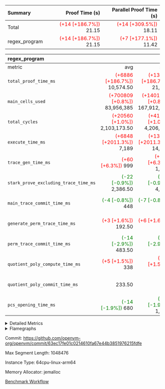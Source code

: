 | Summary | Proof Time (s) | Parallel Proof Time (s) |
|:---|---:|---:|
| Total | <span style='color: red'>(+14 [+186.7%])</span> 21.15 | <span style='color: red'>(+14 [+309.5%])</span> 18.11 |
| regex_program | <span style='color: red'>(+14 [+186.7%])</span> 21.15 | <span style='color: red'>(+7 [+177.1%])</span> 11.42 |


| regex_program |||||
|:---|---:|---:|---:|---:|
|metric|avg|sum|max|min|
| `total_proof_time_ms ` | <span style='color: red'>(+6886 [+186.7%])</span> 10,574.50 | <span style='color: red'>(+13772 [+186.7%])</span> 21,149 | <span style='color: red'>(+7296 [+177.1%])</span> 11,416 | <span style='color: red'>(+6476 [+198.8%])</span> 9,733 |
| `main_cells_used     ` | <span style='color: red'>(+700809 [+0.8%])</span> 83,956,385 | <span style='color: red'>(+1401618 [+0.8%])</span> 167,912,770 | <span style='color: green'>(-206265 [-0.2%])</span> 93,294,534 | <span style='color: red'>(+1607883 [+2.2%])</span> 74,618,236 |
| `total_cycles        ` | <span style='color: red'>(+20560 [+1.0%])</span> 2,103,173.50 | <span style='color: red'>(+41121 [+1.0%])</span> 4,206,347 | <span style='color: green'>(-3232 [-0.1%])</span> 2,240,483 | <span style='color: red'>(+44353 [+2.3%])</span> 1,965,864 |
| `execute_time_ms     ` | <span style='color: red'>(+6848 [+2011.3%])</span> 7,189 | <span style='color: red'>(+13697 [+2011.3%])</span> 14,378 | <span style='color: red'>(+7308 [+1928.2%])</span> 7,687 | <span style='color: red'>(+6389 [+2115.6%])</span> 6,691 |
| `trace_gen_time_ms   ` | <span style='color: red'>(+60 [+6.3%])</span> 999 | <span style='color: red'>(+119 [+6.3%])</span> 1,998 | <span style='color: red'>(+60 [+5.4%])</span> 1,171 | <span style='color: red'>(+59 [+7.7%])</span> 827 |
| `stark_prove_excluding_trace_time_ms` | <span style='color: green'>(-22 [-0.9%])</span> 2,386.50 | <span style='color: green'>(-44 [-0.9%])</span> 4,773 | <span style='color: green'>(-72 [-2.7%])</span> 2,558 | <span style='color: red'>(+28 [+1.3%])</span> 2,215 |
| `main_trace_commit_time_ms` | <span style='color: green'>(-4 [-0.8%])</span> 448 | <span style='color: green'>(-7 [-0.8%])</span> 896 | <span style='color: green'>(-8 [-1.6%])</span> 498 | <span style='color: red'>(+1 [+0.3%])</span> 398 |
| `generate_perm_trace_time_ms` | <span style='color: red'>(+3 [+1.6%])</span> 192.50 | <span style='color: red'>(+6 [+1.6%])</span> 385 | <span style='color: green'>(-11 [-5.3%])</span> 196 | <span style='color: red'>(+17 [+9.9%])</span> 189 |
| `perm_trace_commit_time_ms` | <span style='color: green'>(-14 [-2.9%])</span> 483.50 | <span style='color: green'>(-29 [-2.9%])</span> 967 | <span style='color: green'>(-26 [-4.9%])</span> 507 | <span style='color: green'>(-3 [-0.6%])</span> 460 |
| `quotient_poly_compute_time_ms` | <span style='color: red'>(+5 [+1.5%])</span> 338 | <span style='color: red'>(+10 [+1.5%])</span> 676 | <span style='color: red'>(+3 [+0.8%])</span> 360 | <span style='color: red'>(+7 [+2.3%])</span> 316 |
| `quotient_poly_commit_time_ms` |  233.50 |  467 | <span style='color: green'>(-13 [-4.7%])</span> 264 | <span style='color: red'>(+13 [+6.8%])</span> 203 |
| `pcs_opening_time_ms ` | <span style='color: green'>(-14 [-1.9%])</span> 680 | <span style='color: green'>(-27 [-1.9%])</span> 1,360 | <span style='color: green'>(-19 [-2.6%])</span> 721 | <span style='color: green'>(-8 [-1.2%])</span> 639 |



<details>
<summary>Detailed Metrics</summary>

| group | num_segments | keygen_time_ms | commit_exe_time_ms |
| --- | --- | --- | --- |
| regex_program | 2 | 550 | 19 | 

| group | air_name | quotient_deg | interactions | constraints |
| --- | --- | --- | --- | --- |
| regex_program | AccessAdapterAir<16> | 2 | 5 | 12 | 
| regex_program | AccessAdapterAir<2> | 2 | 5 | 12 | 
| regex_program | AccessAdapterAir<32> | 2 | 5 | 12 | 
| regex_program | AccessAdapterAir<4> | 2 | 5 | 12 | 
| regex_program | AccessAdapterAir<8> | 2 | 5 | 12 | 
| regex_program | BitwiseOperationLookupAir<8> | 2 | 2 | 4 | 
| regex_program | KeccakVmAir | 2 | 321 | 4,513 | 
| regex_program | MemoryMerkleAir<8> | 2 | 4 | 39 | 
| regex_program | PersistentBoundaryAir<8> | 2 | 3 | 7 | 
| regex_program | PhantomAir | 2 | 3 | 5 | 
| regex_program | Poseidon2PeripheryAir<BabyBearParameters>, 1> | 2 | 1 | 286 | 
| regex_program | ProgramAir | 1 | 1 | 4 | 
| regex_program | RangeTupleCheckerAir<2> | 1 | 1 | 4 | 
| regex_program | Rv32HintStoreAir | 2 | 18 | 28 | 
| regex_program | VariableRangeCheckerAir | 1 | 1 | 4 | 
| regex_program | VmAirWrapper<Rv32BaseAluAdapterAir, BaseAluCoreAir<4, 8> | 2 | 20 | 37 | 
| regex_program | VmAirWrapper<Rv32BaseAluAdapterAir, LessThanCoreAir<4, 8> | 2 | 18 | 40 | 
| regex_program | VmAirWrapper<Rv32BaseAluAdapterAir, ShiftCoreAir<4, 8> | 2 | 24 | 91 | 
| regex_program | VmAirWrapper<Rv32BranchAdapterAir, BranchEqualCoreAir<4> | 2 | 11 | 20 | 
| regex_program | VmAirWrapper<Rv32BranchAdapterAir, BranchLessThanCoreAir<4, 8> | 2 | 13 | 35 | 
| regex_program | VmAirWrapper<Rv32CondRdWriteAdapterAir, Rv32JalLuiCoreAir> | 2 | 10 | 18 | 
| regex_program | VmAirWrapper<Rv32JalrAdapterAir, Rv32JalrCoreAir> | 2 | 16 | 20 | 
| regex_program | VmAirWrapper<Rv32LoadStoreAdapterAir, LoadSignExtendCoreAir<4, 8> | 2 | 18 | 33 | 
| regex_program | VmAirWrapper<Rv32LoadStoreAdapterAir, LoadStoreCoreAir<4> | 2 | 17 | 40 | 
| regex_program | VmAirWrapper<Rv32MultAdapterAir, DivRemCoreAir<4, 8> | 2 | 25 | 84 | 
| regex_program | VmAirWrapper<Rv32MultAdapterAir, MulHCoreAir<4, 8> | 2 | 24 | 31 | 
| regex_program | VmAirWrapper<Rv32MultAdapterAir, MultiplicationCoreAir<4, 8> | 2 | 19 | 19 | 
| regex_program | VmAirWrapper<Rv32RdWriteAdapterAir, Rv32AuipcCoreAir> | 2 | 12 | 14 | 
| regex_program | VmConnectorAir | 2 | 5 | 11 | 

| group | air_name | dsl_ir | opcode | segment | cells_used |
| --- | --- | --- | --- | --- | --- |
| regex_program | <Rv32BaseAluAdapterAir,BaseAluCoreAir<4, 8>> |  | ADD | 0 | 19,877,472 | 
| regex_program | <Rv32BaseAluAdapterAir,BaseAluCoreAir<4, 8>> |  | ADD | 1 | 17,456,544 | 
| regex_program | <Rv32BaseAluAdapterAir,BaseAluCoreAir<4, 8>> |  | AND | 0 | 1,128,456 | 
| regex_program | <Rv32BaseAluAdapterAir,BaseAluCoreAir<4, 8>> |  | AND | 1 | 782,640 | 
| regex_program | <Rv32BaseAluAdapterAir,BaseAluCoreAir<4, 8>> |  | OR | 0 | 593,316 | 
| regex_program | <Rv32BaseAluAdapterAir,BaseAluCoreAir<4, 8>> |  | OR | 1 | 254,952 | 
| regex_program | <Rv32BaseAluAdapterAir,BaseAluCoreAir<4, 8>> |  | SUB | 0 | 778,032 | 
| regex_program | <Rv32BaseAluAdapterAir,BaseAluCoreAir<4, 8>> |  | SUB | 1 | 754,848 | 
| regex_program | <Rv32BaseAluAdapterAir,BaseAluCoreAir<4, 8>> |  | XOR | 0 | 179,280 | 
| regex_program | <Rv32BaseAluAdapterAir,BaseAluCoreAir<4, 8>> |  | XOR | 1 | 164,916 | 
| regex_program | <Rv32BaseAluAdapterAir,LessThanCoreAir<4, 8>> |  | SLT | 0 | 185 | 
| regex_program | <Rv32BaseAluAdapterAir,LessThanCoreAir<4, 8>> |  | SLTU | 0 | 630,961 | 
| regex_program | <Rv32BaseAluAdapterAir,LessThanCoreAir<4, 8>> |  | SLTU | 1 | 606,467 | 
| regex_program | <Rv32BaseAluAdapterAir,ShiftCoreAir<4, 8>> |  | SLL | 0 | 5,846,907 | 
| regex_program | <Rv32BaseAluAdapterAir,ShiftCoreAir<4, 8>> |  | SLL | 1 | 5,712,287 | 
| regex_program | <Rv32BaseAluAdapterAir,ShiftCoreAir<4, 8>> |  | SRA | 1 | 53 | 
| regex_program | <Rv32BaseAluAdapterAir,ShiftCoreAir<4, 8>> |  | SRL | 0 | 269,611 | 
| regex_program | <Rv32BaseAluAdapterAir,ShiftCoreAir<4, 8>> |  | SRL | 1 | 53 | 
| regex_program | <Rv32BranchAdapterAir,BranchEqualCoreAir<4>> |  | BEQ | 0 | 2,495,558 | 
| regex_program | <Rv32BranchAdapterAir,BranchEqualCoreAir<4>> |  | BEQ | 1 | 1,895,348 | 
| regex_program | <Rv32BranchAdapterAir,BranchEqualCoreAir<4>> |  | BNE | 0 | 1,734,902 | 
| regex_program | <Rv32BranchAdapterAir,BranchEqualCoreAir<4>> |  | BNE | 1 | 1,227,408 | 
| regex_program | <Rv32BranchAdapterAir,BranchLessThanCoreAir<4, 8>> |  | BGE | 0 | 9,408 | 
| regex_program | <Rv32BranchAdapterAir,BranchLessThanCoreAir<4, 8>> |  | BGEU | 0 | 1,951,744 | 
| regex_program | <Rv32BranchAdapterAir,BranchLessThanCoreAir<4, 8>> |  | BGEU | 1 | 1,951,072 | 
| regex_program | <Rv32BranchAdapterAir,BranchLessThanCoreAir<4, 8>> |  | BLT | 0 | 91,392 | 
| regex_program | <Rv32BranchAdapterAir,BranchLessThanCoreAir<4, 8>> |  | BLT | 1 | 73,024 | 
| regex_program | <Rv32BranchAdapterAir,BranchLessThanCoreAir<4, 8>> |  | BLTU | 0 | 1,264,864 | 
| regex_program | <Rv32BranchAdapterAir,BranchLessThanCoreAir<4, 8>> |  | BLTU | 1 | 1,003,616 | 
| regex_program | <Rv32CondRdWriteAdapterAir,Rv32JalLuiCoreAir> |  | JAL | 0 | 518,094 | 
| regex_program | <Rv32CondRdWriteAdapterAir,Rv32JalLuiCoreAir> |  | JAL | 1 | 506,358 | 
| regex_program | <Rv32CondRdWriteAdapterAir,Rv32JalLuiCoreAir> |  | LUI | 0 | 418,626 | 
| regex_program | <Rv32CondRdWriteAdapterAir,Rv32JalLuiCoreAir> |  | LUI | 1 | 379,566 | 
| regex_program | <Rv32JalrAdapterAir,Rv32JalrCoreAir> |  | JALR | 0 | 1,869,728 | 
| regex_program | <Rv32JalrAdapterAir,Rv32JalrCoreAir> |  | JALR | 1 | 1,778,308 | 
| regex_program | <Rv32LoadStoreAdapterAir,LoadSignExtendCoreAir<4, 8>> |  | LOADB | 0 | 24,876 | 
| regex_program | <Rv32LoadStoreAdapterAir,LoadSignExtendCoreAir<4, 8>> |  | LOADB | 1 | 72 | 
| regex_program | <Rv32LoadStoreAdapterAir,LoadSignExtendCoreAir<4, 8>> |  | LOADH | 0 | 288 | 
| regex_program | <Rv32LoadStoreAdapterAir,LoadStoreCoreAir<4>> |  | LOADBU | 0 | 641,650 | 
| regex_program | <Rv32LoadStoreAdapterAir,LoadStoreCoreAir<4>> |  | LOADBU | 1 | 492,287 | 
| regex_program | <Rv32LoadStoreAdapterAir,LoadStoreCoreAir<4>> |  | LOADHU | 0 | 3,813 | 
| regex_program | <Rv32LoadStoreAdapterAir,LoadStoreCoreAir<4>> |  | LOADHU | 1 | 82 | 
| regex_program | <Rv32LoadStoreAdapterAir,LoadStoreCoreAir<4>> |  | LOADW | 0 | 24,436,492 | 
| regex_program | <Rv32LoadStoreAdapterAir,LoadStoreCoreAir<4>> |  | LOADW | 1 | 22,949,176 | 
| regex_program | <Rv32LoadStoreAdapterAir,LoadStoreCoreAir<4>> |  | STOREB | 0 | 522,135 | 
| regex_program | <Rv32LoadStoreAdapterAir,LoadStoreCoreAir<4>> |  | STOREB | 1 | 492 | 
| regex_program | <Rv32LoadStoreAdapterAir,LoadStoreCoreAir<4>> |  | STOREH | 0 | 413,034 | 
| regex_program | <Rv32LoadStoreAdapterAir,LoadStoreCoreAir<4>> |  | STOREW | 0 | 16,971,171 | 
| regex_program | <Rv32LoadStoreAdapterAir,LoadStoreCoreAir<4>> |  | STOREW | 1 | 14,690,997 | 
| regex_program | <Rv32MultAdapterAir,DivRemCoreAir<4, 8>> |  | DIVU | 0 | 6,726 | 
| regex_program | <Rv32MultAdapterAir,MulHCoreAir<4, 8>> |  | MULHU | 0 | 9,477 | 
| regex_program | <Rv32MultAdapterAir,MultiplicationCoreAir<4, 8>> |  | MUL | 0 | 808,604 | 
| regex_program | <Rv32MultAdapterAir,MultiplicationCoreAir<4, 8>> |  | MUL | 1 | 806,093 | 
| regex_program | <Rv32RdWriteAdapterAir,Rv32AuipcCoreAir> |  | AUIPC | 0 | 412,280 | 
| regex_program | <Rv32RdWriteAdapterAir,Rv32AuipcCoreAir> |  | AUIPC | 1 | 377,700 | 
| regex_program | KeccakVmAir |  | KECCAK256 | 1 | 75,912 | 
| regex_program | PhantomAir |  | PHANTOM | 0 | 6 | 
| regex_program | Rv32HintStoreAir |  | HINT_BUFFER | 0 | 408,512 | 
| regex_program | Rv32HintStoreAir |  | HINT_STOREW | 0 | 32 | 

| group | air_name | segment | rows | prep_cols | perm_cols | main_cols | cells |
| --- | --- | --- | --- | --- | --- | --- | --- |
| regex_program | AccessAdapterAir<2> | 1 | 64 |  | 16 | 11 | 1,728 | 
| regex_program | AccessAdapterAir<4> | 1 | 32 |  | 16 | 13 | 928 | 
| regex_program | AccessAdapterAir<8> | 0 | 131,072 |  | 16 | 17 | 4,325,376 | 
| regex_program | AccessAdapterAir<8> | 1 | 2,048 |  | 16 | 17 | 67,584 | 
| regex_program | BitwiseOperationLookupAir<8> | 0 | 65,536 | 3 | 8 | 2 | 655,360 | 
| regex_program | BitwiseOperationLookupAir<8> | 1 | 65,536 | 3 | 8 | 2 | 655,360 | 
| regex_program | KeccakVmAir | 0 | 1 |  | 1,056 | 3,163 | 4,219 | 
| regex_program | KeccakVmAir | 1 | 32 |  | 1,056 | 3,163 | 135,008 | 
| regex_program | MemoryMerkleAir<8> | 0 | 131,072 |  | 16 | 32 | 6,291,456 | 
| regex_program | MemoryMerkleAir<8> | 1 | 4,096 |  | 16 | 32 | 196,608 | 
| regex_program | PersistentBoundaryAir<8> | 0 | 131,072 |  | 12 | 20 | 4,194,304 | 
| regex_program | PersistentBoundaryAir<8> | 1 | 2,048 |  | 12 | 20 | 65,536 | 
| regex_program | PhantomAir | 0 | 1 |  | 12 | 6 | 18 | 
| regex_program | PhantomAir | 1 | 1 |  | 12 | 6 | 18 | 
| regex_program | Poseidon2PeripheryAir<BabyBearParameters>, 1> | 0 | 16,384 |  | 8 | 300 | 5,046,272 | 
| regex_program | Poseidon2PeripheryAir<BabyBearParameters>, 1> | 1 | 2,048 |  | 8 | 300 | 630,784 | 
| regex_program | ProgramAir | 0 | 131,072 |  | 8 | 10 | 2,359,296 | 
| regex_program | ProgramAir | 1 | 131,072 |  | 8 | 10 | 2,359,296 | 
| regex_program | RangeTupleCheckerAir<2> | 0 | 524,288 | 2 | 8 | 1 | 4,718,592 | 
| regex_program | RangeTupleCheckerAir<2> | 1 | 524,288 | 2 | 8 | 1 | 4,718,592 | 
| regex_program | Rv32HintStoreAir | 0 | 16,384 |  | 44 | 32 | 1,245,184 | 
| regex_program | VariableRangeCheckerAir | 0 | 262,144 | 2 | 8 | 1 | 2,359,296 | 
| regex_program | VariableRangeCheckerAir | 1 | 262,144 | 2 | 8 | 1 | 2,359,296 | 
| regex_program | VmAirWrapper<Rv32BaseAluAdapterAir, BaseAluCoreAir<4, 8> | 0 | 1,048,576 |  | 52 | 36 | 92,274,688 | 
| regex_program | VmAirWrapper<Rv32BaseAluAdapterAir, BaseAluCoreAir<4, 8> | 1 | 1,048,576 |  | 52 | 36 | 92,274,688 | 
| regex_program | VmAirWrapper<Rv32BaseAluAdapterAir, LessThanCoreAir<4, 8> | 0 | 32,768 |  | 40 | 37 | 2,523,136 | 
| regex_program | VmAirWrapper<Rv32BaseAluAdapterAir, LessThanCoreAir<4, 8> | 1 | 32,768 |  | 40 | 37 | 2,523,136 | 
| regex_program | VmAirWrapper<Rv32BaseAluAdapterAir, ShiftCoreAir<4, 8> | 0 | 131,072 |  | 52 | 53 | 13,762,560 | 
| regex_program | VmAirWrapper<Rv32BaseAluAdapterAir, ShiftCoreAir<4, 8> | 1 | 131,072 |  | 52 | 53 | 13,762,560 | 
| regex_program | VmAirWrapper<Rv32BranchAdapterAir, BranchEqualCoreAir<4> | 0 | 262,144 |  | 28 | 26 | 14,155,776 | 
| regex_program | VmAirWrapper<Rv32BranchAdapterAir, BranchEqualCoreAir<4> | 1 | 131,072 |  | 28 | 26 | 7,077,888 | 
| regex_program | VmAirWrapper<Rv32BranchAdapterAir, BranchLessThanCoreAir<4, 8> | 0 | 131,072 |  | 32 | 32 | 8,388,608 | 
| regex_program | VmAirWrapper<Rv32BranchAdapterAir, BranchLessThanCoreAir<4, 8> | 1 | 131,072 |  | 32 | 32 | 8,388,608 | 
| regex_program | VmAirWrapper<Rv32CondRdWriteAdapterAir, Rv32JalLuiCoreAir> | 0 | 65,536 |  | 28 | 18 | 3,014,656 | 
| regex_program | VmAirWrapper<Rv32CondRdWriteAdapterAir, Rv32JalLuiCoreAir> | 1 | 65,536 |  | 28 | 18 | 3,014,656 | 
| regex_program | VmAirWrapper<Rv32JalrAdapterAir, Rv32JalrCoreAir> | 0 | 131,072 |  | 36 | 28 | 8,388,608 | 
| regex_program | VmAirWrapper<Rv32JalrAdapterAir, Rv32JalrCoreAir> | 1 | 65,536 |  | 36 | 28 | 4,194,304 | 
| regex_program | VmAirWrapper<Rv32LoadStoreAdapterAir, LoadSignExtendCoreAir<4, 8> | 0 | 1,024 |  | 52 | 36 | 90,112 | 
| regex_program | VmAirWrapper<Rv32LoadStoreAdapterAir, LoadSignExtendCoreAir<4, 8> | 1 | 2 |  | 52 | 36 | 176 | 
| regex_program | VmAirWrapper<Rv32LoadStoreAdapterAir, LoadStoreCoreAir<4> | 0 | 1,048,576 |  | 52 | 41 | 97,517,568 | 
| regex_program | VmAirWrapper<Rv32LoadStoreAdapterAir, LoadStoreCoreAir<4> | 1 | 1,048,576 |  | 52 | 41 | 97,517,568 | 
| regex_program | VmAirWrapper<Rv32MultAdapterAir, DivRemCoreAir<4, 8> | 0 | 128 |  | 72 | 59 | 16,768 | 
| regex_program | VmAirWrapper<Rv32MultAdapterAir, MulHCoreAir<4, 8> | 0 | 256 |  | 72 | 39 | 28,416 | 
| regex_program | VmAirWrapper<Rv32MultAdapterAir, MultiplicationCoreAir<4, 8> | 0 | 32,768 |  | 52 | 31 | 2,719,744 | 
| regex_program | VmAirWrapper<Rv32MultAdapterAir, MultiplicationCoreAir<4, 8> | 1 | 32,768 |  | 52 | 31 | 2,719,744 | 
| regex_program | VmAirWrapper<Rv32RdWriteAdapterAir, Rv32AuipcCoreAir> | 0 | 32,768 |  | 28 | 20 | 1,572,864 | 
| regex_program | VmAirWrapper<Rv32RdWriteAdapterAir, Rv32AuipcCoreAir> | 1 | 32,768 |  | 28 | 20 | 1,572,864 | 
| regex_program | VmConnectorAir | 0 | 2 | 1 | 16 | 5 | 42 | 
| regex_program | VmConnectorAir | 1 | 2 | 1 | 16 | 5 | 42 | 

| group | chip_name | segment | rows_used |
| --- | --- | --- | --- |
| regex_program | <Rv32BaseAluAdapterAir,BaseAluCoreAir<4, 8>> | 0 | 626,571 | 
| regex_program | <Rv32BaseAluAdapterAir,BaseAluCoreAir<4, 8>> | 1 | 539,275 | 
| regex_program | <Rv32BaseAluAdapterAir,LessThanCoreAir<4, 8>> | 0 | 17,058 | 
| regex_program | <Rv32BaseAluAdapterAir,LessThanCoreAir<4, 8>> | 1 | 16,391 | 
| regex_program | <Rv32BaseAluAdapterAir,ShiftCoreAir<4, 8>> | 0 | 115,406 | 
| regex_program | <Rv32BaseAluAdapterAir,ShiftCoreAir<4, 8>> | 1 | 107,781 | 
| regex_program | <Rv32BranchAdapterAir,BranchEqualCoreAir<4>> | 0 | 162,710 | 
| regex_program | <Rv32BranchAdapterAir,BranchEqualCoreAir<4>> | 1 | 120,106 | 
| regex_program | <Rv32BranchAdapterAir,BranchLessThanCoreAir<4, 8>> | 0 | 103,669 | 
| regex_program | <Rv32BranchAdapterAir,BranchLessThanCoreAir<4, 8>> | 1 | 94,616 | 
| regex_program | <Rv32CondRdWriteAdapterAir,Rv32JalLuiCoreAir> | 0 | 52,040 | 
| regex_program | <Rv32CondRdWriteAdapterAir,Rv32JalLuiCoreAir> | 1 | 49,218 | 
| regex_program | <Rv32JalrAdapterAir,Rv32JalrCoreAir> | 0 | 66,776 | 
| regex_program | <Rv32JalrAdapterAir,Rv32JalrCoreAir> | 1 | 63,511 | 
| regex_program | <Rv32LoadStoreAdapterAir,LoadSignExtendCoreAir<4, 8>> | 0 | 699 | 
| regex_program | <Rv32LoadStoreAdapterAir,LoadSignExtendCoreAir<4, 8>> | 1 | 2 | 
| regex_program | <Rv32LoadStoreAdapterAir,LoadStoreCoreAir<4>> | 0 | 1,048,495 | 
| regex_program | <Rv32LoadStoreAdapterAir,LoadStoreCoreAir<4>> | 1 | 930,075 | 
| regex_program | <Rv32MultAdapterAir,DivRemCoreAir<4, 8>> | 0 | 114 | 
| regex_program | <Rv32MultAdapterAir,MulHCoreAir<4, 8>> | 0 | 243 | 
| regex_program | <Rv32MultAdapterAir,MultiplicationCoreAir<4, 8>> | 0 | 26,084 | 
| regex_program | <Rv32MultAdapterAir,MultiplicationCoreAir<4, 8>> | 1 | 26,003 | 
| regex_program | <Rv32RdWriteAdapterAir,Rv32AuipcCoreAir> | 0 | 20,615 | 
| regex_program | <Rv32RdWriteAdapterAir,Rv32AuipcCoreAir> | 1 | 18,885 | 
| regex_program | AccessAdapter<2> | 1 | 42 | 
| regex_program | AccessAdapter<4> | 1 | 22 | 
| regex_program | AccessAdapter<8> | 0 | 69,142 | 
| regex_program | AccessAdapter<8> | 1 | 1,420 | 
| regex_program | Arc<BabyBearParameters>, 1> | 0 | 13,891 | 
| regex_program | Arc<BabyBearParameters>, 1> | 1 | 1,853 | 
| regex_program | BitwiseOperationLookupAir<8> | 0 | 65,536 | 
| regex_program | BitwiseOperationLookupAir<8> | 1 | 65,536 | 
| regex_program | Boundary | 0 | 69,142 | 
| regex_program | Boundary | 1 | 1,420 | 
| regex_program | KeccakVmAir | 1 | 24 | 
| regex_program | Merkle | 0 | 70,354 | 
| regex_program | Merkle | 1 | 2,148 | 
| regex_program | PhantomAir | 0 | 1 | 
| regex_program | ProgramChip | 0 | 90,248 | 
| regex_program | ProgramChip | 1 | 90,248 | 
| regex_program | RangeTupleCheckerAir<2> | 0 | 524,288 | 
| regex_program | RangeTupleCheckerAir<2> | 1 | 524,288 | 
| regex_program | Rv32HintStoreAir | 0 | 12,767 | 
| regex_program | VariableRangeCheckerAir | 0 | 262,144 | 
| regex_program | VariableRangeCheckerAir | 1 | 262,144 | 
| regex_program | VmConnectorAir | 0 | 2 | 
| regex_program | VmConnectorAir | 1 | 2 | 

| group | dsl_ir | opcode | segment | frequency |
| --- | --- | --- | --- | --- |
| regex_program |  | ADD | 0 | 552,152 | 
| regex_program |  | ADD | 1 | 484,904 | 
| regex_program |  | AND | 0 | 31,346 | 
| regex_program |  | AND | 1 | 21,740 | 
| regex_program |  | AUIPC | 0 | 20,615 | 
| regex_program |  | AUIPC | 1 | 18,885 | 
| regex_program |  | BEQ | 0 | 95,983 | 
| regex_program |  | BEQ | 1 | 72,898 | 
| regex_program |  | BGE | 0 | 294 | 
| regex_program |  | BGEU | 0 | 60,992 | 
| regex_program |  | BGEU | 1 | 60,971 | 
| regex_program |  | BLT | 0 | 2,856 | 
| regex_program |  | BLT | 1 | 2,282 | 
| regex_program |  | BLTU | 0 | 39,527 | 
| regex_program |  | BLTU | 1 | 31,363 | 
| regex_program |  | BNE | 0 | 66,727 | 
| regex_program |  | BNE | 1 | 47,208 | 
| regex_program |  | DIVU | 0 | 114 | 
| regex_program |  | HINT_BUFFER | 0 | 1 | 
| regex_program |  | HINT_STOREW | 0 | 1 | 
| regex_program |  | JAL | 0 | 28,783 | 
| regex_program |  | JAL | 1 | 28,131 | 
| regex_program |  | JALR | 0 | 66,776 | 
| regex_program |  | JALR | 1 | 63,511 | 
| regex_program |  | KECCAK256 | 1 | 1 | 
| regex_program |  | LOADB | 0 | 691 | 
| regex_program |  | LOADB | 1 | 2 | 
| regex_program |  | LOADBU | 0 | 15,650 | 
| regex_program |  | LOADBU | 1 | 12,007 | 
| regex_program |  | LOADH | 0 | 8 | 
| regex_program |  | LOADHU | 0 | 93 | 
| regex_program |  | LOADHU | 1 | 2 | 
| regex_program |  | LOADW | 0 | 596,012 | 
| regex_program |  | LOADW | 1 | 559,736 | 
| regex_program |  | LUI | 0 | 23,257 | 
| regex_program |  | LUI | 1 | 21,087 | 
| regex_program |  | MUL | 0 | 26,084 | 
| regex_program |  | MUL | 1 | 26,003 | 
| regex_program |  | MULHU | 0 | 243 | 
| regex_program |  | OR | 0 | 16,481 | 
| regex_program |  | OR | 1 | 7,082 | 
| regex_program |  | PHANTOM | 0 | 1 | 
| regex_program |  | SLL | 0 | 110,319 | 
| regex_program |  | SLL | 1 | 107,779 | 
| regex_program |  | SLT | 0 | 5 | 
| regex_program |  | SLTU | 0 | 17,053 | 
| regex_program |  | SLTU | 1 | 16,391 | 
| regex_program |  | SRA | 1 | 1 | 
| regex_program |  | SRL | 0 | 5,087 | 
| regex_program |  | SRL | 1 | 1 | 
| regex_program |  | STOREB | 0 | 12,735 | 
| regex_program |  | STOREB | 1 | 12 | 
| regex_program |  | STOREH | 0 | 10,074 | 
| regex_program |  | STOREW | 0 | 413,931 | 
| regex_program |  | STOREW | 1 | 358,318 | 
| regex_program |  | SUB | 0 | 21,612 | 
| regex_program |  | SUB | 1 | 20,968 | 
| regex_program |  | XOR | 0 | 4,980 | 
| regex_program |  | XOR | 1 | 4,581 | 

| group | segment | trace_gen_time_ms | total_proof_time_ms | total_cycles | total_cells | stark_prove_excluding_trace_time_ms | quotient_poly_compute_time_ms | quotient_poly_commit_time_ms | perm_trace_commit_time_ms | pcs_opening_time_ms | main_trace_commit_time_ms | main_cells_used | generate_perm_trace_time_ms | execute_time_ms |
| --- | --- | --- | --- | --- | --- | --- | --- | --- | --- | --- | --- | --- | --- | --- |
| regex_program | 0 | 1,171 | 11,416 | 2,240,483 | 275,652,919 | 2,558 | 360 | 264 | 507 | 721 | 498 | 93,294,534 | 196 | 7,687 | 
| regex_program | 1 | 827 | 9,733 | 1,965,864 | 244,236,972 | 2,215 | 316 | 203 | 460 | 639 | 398 | 74,618,236 | 189 | 6,691 | 

| group | segment | trace_height_constraint | weighted_sum | threshold |
| --- | --- | --- | --- | --- |
| regex_program | 0 | 0 | 5,868,296 | 2,013,265,921 | 
| regex_program | 0 | 1 | 16,687,450 | 2,013,265,921 | 
| regex_program | 0 | 2 | 2,934,148 | 2,013,265,921 | 
| regex_program | 0 | 3 | 19,705,182 | 2,013,265,921 | 
| regex_program | 0 | 4 | 524,288 | 2,013,265,921 | 
| regex_program | 0 | 5 | 262,144 | 2,013,265,921 | 
| regex_program | 0 | 6 | 6,668,938 | 2,013,265,921 | 
| regex_program | 0 | 7 | 134,144 | 2,013,265,921 | 
| regex_program | 0 | 8 | 53,849,550 | 2,013,265,921 | 
| regex_program | 1 | 0 | 5,439,562 | 2,013,265,921 | 
| regex_program | 1 | 1 | 15,281,260 | 2,013,265,921 | 
| regex_program | 1 | 2 | 2,719,781 | 2,013,265,921 | 
| regex_program | 1 | 3 | 18,291,734 | 2,013,265,921 | 
| regex_program | 1 | 4 | 14,336 | 2,013,265,921 | 
| regex_program | 1 | 5 | 6,144 | 2,013,265,921 | 
| regex_program | 1 | 6 | 6,558,016 | 2,013,265,921 | 
| regex_program | 1 | 7 | 131,072 | 2,013,265,921 | 
| regex_program | 1 | 8 | 49,492,529 | 2,013,265,921 | 

</details>


<details>
<summary>Flamegraphs</summary>

[![](https://openvm-public-data-sandbox-us-east-1.s3.us-east-1.amazonaws.com/benchmark/github/flamegraphs/regex-63ec17fe01c0214610fa67e44b3851976215fdfe/regex-regex_program.dsl_ir.opcode.air_name.cells_used.reverse.svg)](https://openvm-public-data-sandbox-us-east-1.s3.us-east-1.amazonaws.com/benchmark/github/flamegraphs/regex-63ec17fe01c0214610fa67e44b3851976215fdfe/regex-regex_program.dsl_ir.opcode.air_name.cells_used.reverse.svg)
[![](https://openvm-public-data-sandbox-us-east-1.s3.us-east-1.amazonaws.com/benchmark/github/flamegraphs/regex-63ec17fe01c0214610fa67e44b3851976215fdfe/regex-regex_program.dsl_ir.opcode.air_name.cells_used.svg)](https://openvm-public-data-sandbox-us-east-1.s3.us-east-1.amazonaws.com/benchmark/github/flamegraphs/regex-63ec17fe01c0214610fa67e44b3851976215fdfe/regex-regex_program.dsl_ir.opcode.air_name.cells_used.svg)
[![](https://openvm-public-data-sandbox-us-east-1.s3.us-east-1.amazonaws.com/benchmark/github/flamegraphs/regex-63ec17fe01c0214610fa67e44b3851976215fdfe/regex-regex_program.dsl_ir.opcode.frequency.reverse.svg)](https://openvm-public-data-sandbox-us-east-1.s3.us-east-1.amazonaws.com/benchmark/github/flamegraphs/regex-63ec17fe01c0214610fa67e44b3851976215fdfe/regex-regex_program.dsl_ir.opcode.frequency.reverse.svg)
[![](https://openvm-public-data-sandbox-us-east-1.s3.us-east-1.amazonaws.com/benchmark/github/flamegraphs/regex-63ec17fe01c0214610fa67e44b3851976215fdfe/regex-regex_program.dsl_ir.opcode.frequency.svg)](https://openvm-public-data-sandbox-us-east-1.s3.us-east-1.amazonaws.com/benchmark/github/flamegraphs/regex-63ec17fe01c0214610fa67e44b3851976215fdfe/regex-regex_program.dsl_ir.opcode.frequency.svg)

</details>

Commit: https://github.com/openvm-org/openvm/commit/63ec17fe01c0214610fa67e44b3851976215fdfe

Max Segment Length: 1048476

Instance Type: 64cpu-linux-arm64

Memory Allocator: jemalloc

[Benchmark Workflow](https://github.com/openvm-org/openvm/actions/runs/15231400114)
